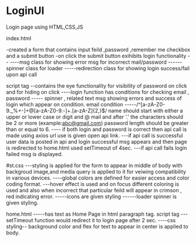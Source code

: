 # LoginUI
Login page using HTML,CSS,JS


index.html

-created a form that contains input feild ,password ,remember me checkbox and a submit button -on click the submit button exihibits login functionality --
----msg class for showing error msg for incorrect mail/password
------spinner class for loader
-----redirection class for showing login success/fail upon api call

script tag --contains the eye functionality for visibility of password on click and for hiding on click ----login function has conditions for checking email , password ----- spinner , related text msg showing errors and success of login which appear on condition. email condition -----/^[a-zA-Z0-9._%+-]+@[a-zA-Z0-9.-]+.[a-zA-Z]{2,}$/ name should start with either a upper or lower case or digit and @ mail and after '.' the characters should be 2 or more (example:abc@gmail.com) password length should be greater than or equal to 6. 
---- if both login and password is correct then api call is made using axios url use is given open api link.
      ---if api call is successful user data is posted in api and login successful msg appears and then page is redirected to home.html used setTimeout of 4sec.
      ---if api call fails login failed msg is displayed.

#st.css ---styling is applied for the form to appear in middle of body with backgroud image,and media query is applied to it for veiwing compatibility in various devices. ----global colors are defined for easier access and color coding format. ---hover effect is used and on focus different coloring is used and also when incorrect that particular feild will appear in crimson , red indicating error. -----icons are given styling ------loader spinner is given styling.

home.html
-----has text as Home Page in html paragraph tag.
script tag ---setTimeout function would redirect it to login page after 2 sec. 
----css styling-- background color and flex for text to appear in center is applied to body.
